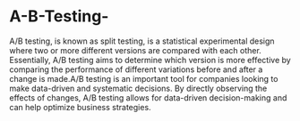 # A-B-Testing-

A/B testing, is known as split testing, is a statistical experimental design where two or more different versions are compared with each other. Essentially, A/B testing aims to determine which version is more effective by comparing the performance of different variations before and after a change is made.A/B testing is an important tool for companies looking to make data-driven and systematic decisions. By directly observing the effects of changes, A/B testing allows for data-driven decision-making and can help optimize business strategies.
